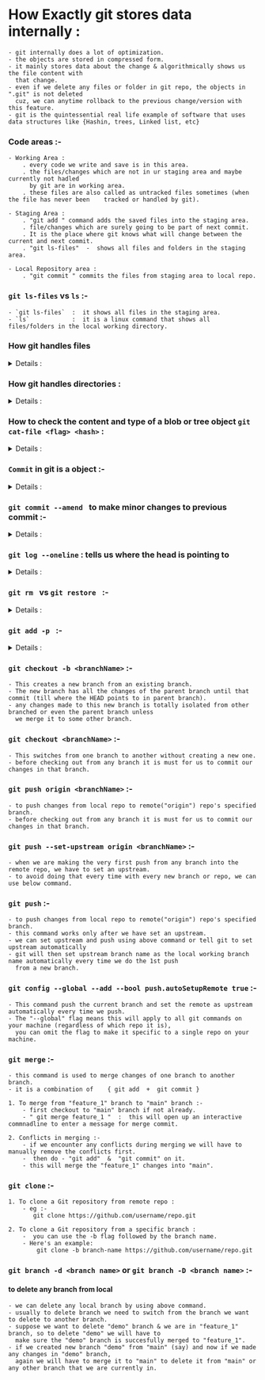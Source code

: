 
# How Exactly git stores data internally :
    - git internally does a lot of optimization.
    - the objects are stored in compressed form.
    - it mainly stores data about the change & algorithmically shows us the file content with 
      that change.
    - even if we delete any files or folder in git repo, the objects in ".git" is not deleted
      cuz, we can anytime rollback to the previous change/version with this feature.
    - git is the quintessential real life example of software that uses data structures like {Hashin, trees, Linked list, etc}

### Code areas :-
    - Working Area : 
        . every code we write and save is in this area.
        . the files/changes which are not in ur staging area and maybe currently not hadled 
          by git are in working area.
        . these files are also called as untracked files sometimes (when the file has never been    tracked or handled by git).

    - Staging Area : 
        . "git add " command adds the saved files into the staging area.
        . file/changes which are surely going to be part of next commit.
        . It is the place where git knows what will change between the current and next commit.
        . "git ls-files"  -  shows all files and folders in the staging area.

    - Local Repository area : 
        . "git commit " commits the files from staging area to local repo.

### `git ls-files`  vs  `ls` :-

    - `git ls-files`  :  it shows all files in the staging area.
    - `ls`            :  it is a linux command that shows all files/folders in the local working directory.


### How git handles files
<details>
<summary>Details : </summary>

    - Files are represented by "blob Object".

    - internally git is a "<key,  value>" datastore.

    - [ key ] :
        . Hash of the data we want to store.
        . 40-digit hexadecimal value. 
        . SHA1 algorithm is used to generate the hash code.
        . for same value, this hash will be same.
            
    - [ value ] : 
        . actual data.
        . git stores the compressed data in a "blob" and some more metadata in the header.
            - ' blob ' :
                . "binary large object"     or     "big large object"
                . it is a data type to store very large piece of data inside an object.
                .  _____________________________________________________________________________
                  |  blob   (identifier like 'x' or 'y')  |           size of content           |
                  |_______________________________________|_____________________________________|
                  |                           '\0'  - 'delimeter'                               |
                  |_____________________________________________________________________________|
                  |                           content of the data                               |
                  |_____________________________________________________________________________|

**NOTE : all the above complex internal structure can be visualized inside the `" .git "` folder.**

### Visualization : 
    -       .git
            ├── HEAD
            ├── config
            ├── description
            ├── index
            ├── info
            │   └── exclude
            ├── objects
            │   ├── e6
            │   │   └── 9de29bb2d1d6434b8b29ae775ad8c2e48c5391
            │   ├── info
            │   └── pack
            └── refs
                ├── heads
                └── tags

    - inside the " objects " folder, in the tree above, we actually store the blobs.
    - folders are created inside the "objects" folder.
    - key (40 characters) : 
        . first 2 chars are used to name the directory/folder in which the data is stored.
            eg : " e6 "
        . remaining 38 chars are used to creating a file.
            eg : " 9de29bb2d1d6434b8b29ae775ad8c2e48c5391 "

**NOTE  : `inside git content is stored only once`**

### Explanation :
    - if we create a file,
       "test1.js"  ->  { console.log("Hi there!"); }
       next, adding this file to git repo will create a folder inside ".git -> object"
       now,
       if we create another file "test2.js" with same data { console.log("Hi there!"); }
       and
       adding this file to git repor will not create new folder inside the ".git -> object"
       bcz
       git does not store duplicate content.
        .git
        ├── HEAD
        ├── config
        ├── description
        ├── index
        ├── info
        │   └── exclude
        ├── objects
        │   ├── e6
        │   │   └── 9de29bb2d1d6434b8b29ae775ad8c2e48c5391
        │   ├── info
        │   └── pack
        └── refs
            ├── heads
            └── tags

    - if we create "test3.js" with content { console.log("I am Batman"); }
      and add this to repo, the tree will look like below.
        .git
        ├── HEAD
        ├── config
        ├── description
        ├── index
        ├── info
        │   └── exclude
        ├── objects
        │   ├── 10
        │   │   └── b20aa995a4e19d19cc3a5314802ac96f87696d
        │   ├── e6
        │   │   └── 9de29bb2d1d6434b8b29ae775ad8c2e48c5391
        │   ├── info
        │   └── pack
        └── refs
            ├── heads
            └── tags
    
    - now, if we change content of "test3.js" to { console.log("Hi there!"); }
        .git
        ├── HEAD
        ├── config
        ├── description
        ├── index
        ├── info
        │   └── exclude
        ├── objects
        │   ├── 10
        │   │   └── b20aa995a4e19d19cc3a5314802ac96f87696d
        │   ├── e6
        │   │   └── 9de29bb2d1d6434b8b29ae775ad8c2e48c5391
        │   ├── info
        │   └── pack
        └── refs
            ├── heads
            └── tags
        the tree will still look like this, but "test3.js" is now stored in,
               e6
               └── 9de29bb2d1d6434b8b29ae775ad8c2e48c5391 
    - now if we create a new file say "test4.js" and content { console.log("I am Batman"); }
        it will be represented by 
               10
               └── b20aa995a4e19d19cc3a5314802ac96f87696d
</details>

### How git handles directories :
<details>
<summary>Details : </summary>

    - Tree :
        . Directories are represented by "Tree Object".
        . It stores information about directories and their content.
        . It contains pointers to other blobs and trees.
        eg :-
                                Tree 
                    ______________|____________
                   |                           |
                  blob                       Tree
                                 ______________|____________
                                |                           |
                               blob                        blob  

</details>

### How to check the content and type of a blob or tree object `git cat-file <flag> <hash>` : 
<details>
<summary>Details : </summary>

    - It is recommended to check the type and content of object in .git folder
      after commiting the change.
    - " git cat-file <flag> <hash (5-6 chars only)> "
    - <flag> :
        . ' -t ' = tells type of object,  
        . ' -p ' = prints content of object.

eg :- 
    `git cat-file -t 10b20`     = "blob"
    `git cat-file -p 10b20`     = "console.log("Hi there!");"

eg :-
    `git cat-file -t cbdf7`     = "blob"
    `git cat-file -p cbdf7`     = "console.log("I am Nikhil");"

eg :-
    `git cat-file -t e69de`     = "blob"
    `git cat-file -p e69de`     = ""

eg :-
    `git cat-file -t f95c7`     = "blob"
    `git cat-file -p f95c7`     = "console.log("Hi there");" 

</details>

### `Commit` in git is a object :-
<details>
<summary>Details : </summary>

    - commit in git is alaso an object like tree and blob.
    - every commit points to a tree.
    - The commit object has data of the 
        1. author & commmiter,
        2. date of commit,
        3. message,
        4. Parent commit.
        
    -    before commit                                           after commit
    -   .git                                                    .git
        ├── HEAD                                                ├── COMMIT_EDITMSG
        ├── config                                              ├── HEAD
        ├── description                                         ├── config
        ├── index                                               ├── description
        ├── info                                                ├── index        
        │   └── exclude                                         ├── info                                
        ├── objects                                             |   └── exclude                    
        │   ├── 10                                              ├── logs               
        │   │   └── b20aa995a4e19d19cc3a5314802ac96f87696d      │   ├── HEAD                            
        │   ├── 4b                                              │   └── refs                    
        │   │   └── 0a5bc78e3be70b820bfc7249f7c0200ac5cd94      |       └── heads   
        │   ├── 9a                                              |            └── main        
        │   │   └── 455b676e4880aeee03043a3113e09eb8519cd7      ├── objects
        │   ├── cb                                              │   ├── 10
        │   │   └── df7e4bb92d146367826585642517dca6c890f8      │   │   └── b20aa995a4e19d19cc3a5314802ac96f87696d
        │   ├── d1                                              │   ├── 13                    
        │   │   └── ce06f644d2ca5ca7ecc124bc2879fc058ddfa1      │   │   └── eef8fc790f3fe70b9ccbda6ec41b81386322b0 
        │   ├── e6                                              │   ├── 4b 
        │   │   └── 9de29bb2d1d6434b8b29ae775ad8c2e48c5391      │   │   └── 0a5bc78e3be70b820bfc7249f7c0200ac5cd94 
        │   ├── f9                                              │   ├── 7e 
        │   │   └── 5c728a57f81e55493290e35d0fa0fc0f185cc7      │   │   └── fb1a4176760219b281c527baa2ba692d2ac19a 
        │   ├── info                                            │   ├── 9a 
        │   └── pack                                            │   │   └── 455b676e4880aeee03043a3113e09eb8519cd7 
        └── refs                                                │   ├── bb 
            ├── heads                                           │   │   └── a717de1d23f6994853c15246c8f723a4f42914 
            └── tags                                            │   ├── cb 
                                                                │   │   └── df7e4bb92d146367826585642517dca6c890f8
                                                                │   ├── d1
                                                                │   │   └── ce06f644d2ca5ca7ecc124bc2879fc058ddfa1
                                                                │   ├── e6
                                                                │   │   └── 9de29bb2d1d6434b8b29ae775ad8c2e48c5391
                                                                │   ├── f2
                                                                │   │   └── c42ca21dfa420bb1de6b75fb2c06be3eb8bfdb
                                                                │   ├── f9
                                                                │   │   └── 5c728a57f81e55493290e35d0fa0fc0f185cc7
                                                                │   ├── info
                                                                │   └── pack
                                                                └── refs
                                                                    ├── heads
                                                                    │   └── main
                                                                    └── tags

    - git cat-file -t 13ee  =  "commit"
    - git cat-file -p 13ee  =  'point to the root directory (f2c4 ...)'
        tree f2c42ca21dfa420bb1de6b75fb2c06be3eb8bfdb
        author nikhil296 <nikhilgautam1729@gmail.com> 1679569570 +0530
        committer nikhil296 <nikhilgautam1729@gmail.com> 1679569570 +0530

        First Commit

    - git cat-file -t f2c4    =   "tree"
    - git cat-file -p f2c4
        040000 tree bba717de1d23f6994853c15246c8f723a4f42914	coding
        040000 tree 7efb1a4176760219b281c527baa2ba692d2ac19a	nothing
        100644 blob 10b20aa995a4e19d19cc3a5314802ac96f87696d	test.js
        100644 blob 10b20aa995a4e19d19cc3a5314802ac96f87696d	test1.js
        100644 blob cbdf7e4bb92d146367826585642517dca6c890f8	test2.js
        100644 blob f95c728a57f81e55493290e35d0fa0fc0f185cc7	test3.js
        100644 blob 10b20aa995a4e19d19cc3a5314802ac96f87696d	test4.js
        100644 blob e69de29bb2d1d6434b8b29ae775ad8c2e48c5391	test5.js

    - git cat-file -t 7efb     =   "tree"
    - git cat-file -p 7efb     =   "point to the 'nothing' directory"
        100644 blob d1ce06f644d2ca5ca7ecc124bc2879fc058ddfa1	index.js

    - git cat-file -t bba71     =   "tree"
    - git cat-file -p bba71     =   "points to the 'coding' directory"
        100644 blob 4b0a5bc78e3be70b820bfc7249f7c0200ac5cd94	testing.js
        100644 blob 9a455b676e4880aeee03043a3113e09eb8519cd7	testing2.js

    - now if we make another commit, then the second commit will point to the first commit (or parent commit).
    - eg :
        git cat-file -t 21f2    =   "commit"
        git cat-file -p 21f2    =   "points to the root directory(b7dbb (this is different from previous root as there were changes so new hash is generated)) and the parent ("first commit" - 13eef)
        tree b7dbbcd749ccfa86d7eb8b73af842ae20a2c76ae
        parent 13eef8fc790f3fe70b9ccbda6ec41b81386322b0
        author nikhil296 <nikhilgautam1729@gmail.com> 1679575224 +0530
        committer nikhil296 <nikhilgautam1729@gmail.com> 1679575224 +0530

        second commit
    
    - now same with the third commit.
    - eg :
        git cat-file -t 46c2    =   "commit"
        git cat-file -p 46c2
        tree d90abf9a73682138ed3cfa5c70a7ecd90d6ecd56                       - 'root directory'
        parent 21f26e22b7edb66b71a7811ae243c1bd03c01e94                     - 'second commit'
        author nikhil296 <nikhilgautam1729@gmail.com> 1679576754 +0530      
        committer nikhil296 <nikhilgautam1729@gmail.com> 1679576754 +0530

        third commit

</details>

### `git commit --amend ` to make minor changes to previous commit :-
<details>
<summary>Details : </summary>

    - Syntax : "    git commit --amend -m "mesaage"    ".
    - It is used when we want to make changes to previous commit.
    - Suppose we are told to complete 1 feature in 1 commit, and we made a commit
      but we forgot to add 1 line of code(say) then if we add this line and make anothr commit
      it will become 2 commits so instead we can add this new commit to previous one itself using
      " git ammend ".
    - In the commit history it will show only 1 commit that is the latest one, but
      in the internal (tree .git) we can see that a new commit object is created
      and also the old object remains for previous commit.
eg :

    .git
    .
    .
    .
    ├── objects
    │   ├── 0c
    │   │   └── 4784b363cbfc7c64ccb0c94bbc2b9caee8ce74
    │   ├── 76
    │   │   └── 85c301e57524e6456719c5137bd3b4a5d9b5ef
    │   ├── e2                                            // this is commit object "first commit"
    │   │   └── 911ed74569ac4e2bea90c995544eb3cd167488     
    │   ├── info
    │   └── pack
    .

    after doing second commit using "git --amend"

    .git
    .
    .
    .
    ├── objects
    │   ├── 0c
    │   │   └── 4784b363cbfc7c64ccb0c94bbc2b9caee8ce74
    │   ├── 76
    │   │   └── 85c301e57524e6456719c5137bd3b4a5d9b5ef
    │   ├── c0
    │   │   └── 8f3879528077ee9446810dd4b5ac898834d580
    │   ├── e2                                          // this is commit object "first commit"
    │   │   └── 911ed74569ac4e2bea90c995544eb3cd167488
    │   ├── f4
    │   │   └── ba1013b22cecaf5899b0e6646862a4a73e6a01
    │   ├── fd                                          // this is commit object "second commit"
    │   │   └── 4f2410fd558415150bf6e029f4d9202ae30067
    │   ├── info
    │   └── pack
    .
    
    * we can see there are 2 objects for 2 commits but doing " git log " we get;
        git log
            commit fd4f2410fd558415150bf6e029f4d9202ae30067 (HEAD -> main)
            Author: nikhil296 <nikhilgautam1729@gmail.com>
            Date:   Fri Mar 24 11:05:31 2023 +0530

                Second commit using amend
</details>

### `git log --oneline` : tells us where the head is pointing to 
<details> 
<summary>Details : </summary>

    - eg :-
        git log --oneline
        fd4f241 (HEAD -> main) Second commit using amend
    - HEAD alays points to the latest commits, but we can make it point to other commits as well.
    - whereever the HEAD points we can see that change in our project.
</details>

### `git rm ` vs `git restore ` :-
<details>
<summary>Details : </summary> 

- ***`git restore`*** : 

    - The "restore" command helps to unstage or even discard uncommited local changes.
    - To undo the effects of git add and unstage changes you have previously added to the staging area.
        - eg :
            - " git restore --staged <"fileName"> "
    - it will not undo the changes from file but it will just remove the changes from staging area and keep it 
        in working directory. to remove it again from working directory as well use below command.
    - To discard the local changes in a file, thereby restoring its last committed state.
        - eg :
            - " git restore <"fileName"> "
    - NOTE : git restore will not work in a newly created repository as you will have to make atleast 1 commit
                before using "restore", otherwise it gives error.    
        - error : " fatal: could not resolve HEAD "

- ***`git rm`*** :

    - Remove files from both staging and working directory :-
        - git rm <"fileName">
        - git rm -r <"folder" (removes all files in that folder)> / <"file"> / <"."(to remove all files in root folder at once)>
    - Remove files from only staging & not from local working directory :-
        - git rm --cached <"fileName">  :  to remove 1 or multiple file
            - eg :-
                - git rm --cached test1.js test3.js
                - git rm --cached test1.js
        - git rm --cached -r <"folder"> / <"file"> / <".">  :  to remove folders
            - eg :-
                - git rm --cached -r folder1 folder2 test2.js
                - git rm --cached -r .

</details>

### `git add -p ` :-
<details>
<summary>Details : </summary>

    - It is an interactive way to add changes to staging area.
    - it opens an interactive tool where it shows all the changes and we can keep or discard the piece of "hunk".
    - "hunk" : the lines changed are together called as hunk.

</details>

### `git checkout -b <branchName>` :-
    - This creates a new branch from an existing branch.
    - The new branch has all the changes of the parent branch until that commit (till where the HEAD points to in parent branch).
    - any changes made to this new branch is totally isolated from other branched or even the parent branch unless 
      we merge it to some other branch.

### `git checkout <branchName>` :-
    - This switches from one branch to another without creating a new one.
    - before checking out from any branch it is must for us to commit our changes in that branch.

### `git push origin <branchName>` :-
    - to push changes from local repo to remote("origin") repo's specified branch.
    - before checking out from any branch it is must for us to commit our changes in that branch.

### `git push --set-upstream origin <branchName>` :-
    - when we are making the very first push from any branch into the remote repo, we have to set an upstream.
    - to avoid doing that every time with every new branch or repo, we can use below command.

### `git push` :-
    - to push changes from local repo to remote("origin") repo's specified branch.
    - this command works only after we have set an upstream.
    - we can set upstream and push using above command or tell git to set upstream automatically
    - git will then set upstream branch name as the local working branch name automatically every time we do the 1st push
      from a new branch.

### `git config --global --add --bool push.autoSetupRemote true` :-
    - This command push the current branch and set the remote as upstream automatically every time we push.
    - The "--global" flag means this will apply to all git commands on your machine (regardless of which repo it is),
      you can omit the flag to make it specific to a single repo on your machine.

### `git merge` :-
    - this command is used to merge changes of one branch to another branch.
    - it is a combination of    { git add  +  git commit }

    1. To merge from "feature_1" branch to "main" branch :-
        - first checkout to "main" branch if not already.
        - " git merge feature_1 "  :  this will open up an interactive commnadline to enter a message for merge commit.
    
    2. Conflicts in merging :-
        - if we encounter any conflicts during merging we will have to manually remove the conflicts first.
        -  then do - "git add"  &  "git commit" on it.
        - this will merge the "feature_1" changes into "main".

### `git clone` :-
    1. To clone a Git repository from remote repo :
        - eg :-
           git clone https://github.com/username/repo.git

    2. To clone a Git repository from a specific branch :
        -  you can use the -b flag followed by the branch name. 
        - Here's an example:
            git clone -b branch-name https://github.com/username/repo.git

### `git branch -d <branch name>`   or    `git branch -D <branch name>` :-
#### to delete any branch from local
    - we can delete any local branch by using above command.
    - usually to delete branch we need to switch from the branch we want to delete to another branch.
    - suppose we want to delete "demo" branch & we are in "feature_1" branch, so to delete "demo" we will have to
      make sure the "demo" branch is succesfully merged to "feature_1".
    - if we created new branch "demo" from "main" (say) and now if we made any changes in "demo" branch,
      again we will have to merge it to "main" to delete it from "main" or any other branch that we are currently in.
